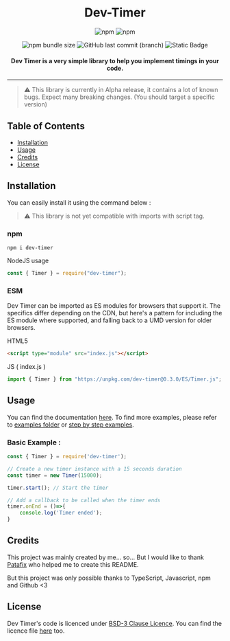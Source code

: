 <h1 align="center">Dev-Timer</h1>

<div align="center" markdown="1">

![npm](https://img.shields.io/npm/v/dev-timer)
![npm](https://img.shields.io/npm/dw/dev-timer)

![npm bundle size](https://img.shields.io/bundlephobia/min/dev-timer)
![GitHub last commit (branch)](https://img.shields.io/github/last-commit/gaskam-com/dev-timer/main)
![Static Badge](https://img.shields.io/badge/JS%20%2B%20TS-%20100%25-blue)

</div>

<h4 align="center">Dev Timer is a very simple library to help you implement timings in your code.</h3>

---

> ⚠️ This library is currently in Alpha release, it contains a lot of known bugs. Expect many breaking changes. (You should target a specific version)

## Table of Contents

- [Installation](#installation)
- [Usage](#usage)
- [Credits](#credits)
- [License](#license)

## Installation

You can easily install it using the command below :

> ⚠️ This library is not yet compatible with imports with script tag.

### npm

```
npm i dev-timer
```

NodeJS usage
```js
const { Timer } = require("dev-timer");
```

### ESM

Dev Timer can be imported as ES modules for browsers that support it. The specifics differ depending on the CDN, but here's a pattern for including the ES module where supported, and falling back to a UMD version for older browsers.

HTML5
```html
<script type="module" src="index.js"></script>
```

JS ( index.js )
```js
import { Timer } from "https://unpkg.com/dev-timer@0.3.0/ES/Timer.js";
```

## Usage

You can find the documentation [here](https://github.com/BOT-maKeR-0000/dev-timer/wiki).
To find more examples, please refer to [examples folder](https://github.com/BOT-maKeR-0000/dev-timer/tree/main/examples) or [step by step examples](https://github.com/BOT-maKeR-0000/dev-timer/wiki/examples).

### Basic Example :

```js
const { Timer } = require('dev-timer');

// Create a new timer instance with a 15 seconds duration
const timer = new Timer(15000); 

timer.start(); // Start the timer

// Add a callback to be called when the timer ends
timer.onEnd = ()=>{
    console.log('Timer ended');
}
```

## Credits

This project was mainly created by me... so... But I would like to thank [Patafix](https://github.com/PatafixPLTX) who helped me to create this README.

But this project was only possible thanks to TypeScript, Javascript, npm and Github <3

## License

Dev Timer's code is licenced under [BSD-3 Clause Licence](https://opensource.org/license/bsd-3-clause/).
You can find the licence file [here](https://github.com/BOT-maKeR-0000/dev-timer/blob/main/LICENSE) too.
